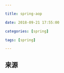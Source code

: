 ```yaml
---

title: spring-aop

date: 2018-09-21 17:55:00

categories: [spring]

tags: [spring]

---
```






<!--more-->


## 来源
[](http://www.importnew.com/28342.html)
[](http://www.uml.org.cn/j2ee/201301102.asp)
